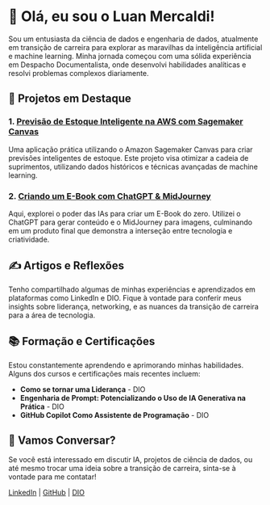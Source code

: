 # 👋 Olá, eu sou o Luan Mercaldi!

Sou um entusiasta da ciência de dados e engenharia de dados, atualmente em transição de carreira para explorar as maravilhas da inteligência artificial e machine learning. Minha jornada começou com uma sólida experiência em Despacho Documentalista, onde desenvolvi habilidades analíticas e resolvi problemas complexos diariamente.

## 🚀 Projetos em Destaque

### 1. [Previsão de Estoque Inteligente na AWS com Sagemaker Canvas](https://github.com/LuanMercaldi/Previsao-de-Estoque-Inteligente-na-AWS-com-Sagemaker-Canvas)
Uma aplicação prática utilizando o Amazon Sagemaker Canvas para criar previsões inteligentes de estoque. Este projeto visa otimizar a cadeia de suprimentos, utilizando dados históricos e técnicas avançadas de machine learning.

### 2. [Criando um E-Book com ChatGPT & MidJourney](https://github.com/LuanMercaldi/Criando-um-Ebook-com-ChatGPT-MidJourney)
Aqui, explorei o poder das IAs para criar um E-Book do zero. Utilizei o ChatGPT para gerar conteúdo e o MidJourney para imagens, culminando em um produto final que demonstra a interseção entre tecnologia e criatividade.

## ✍️ Artigos e Reflexões
Tenho compartilhado algumas de minhas experiências e aprendizados em plataformas como LinkedIn e DIO. Fique à vontade para conferir meus insights sobre liderança, networking, e as nuances da transição de carreira para a área de tecnologia.

## 📚 Formação e Certificações
Estou constantemente aprendendo e aprimorando minhas habilidades. Alguns dos cursos e certificações mais recentes incluem:

- **Como se tornar uma Liderança** - DIO
- **Engenharia de Prompt: Potencializando o Uso de IA Generativa na Prática** - DIO
- **GitHub Copilot Como Assistente de Programação** - DIO

## 💬 Vamos Conversar?
Se você está interessado em discutir IA, projetos de ciência de dados, ou até mesmo trocar uma ideia sobre a transição de carreira, sinta-se à vontade para me contatar!

[LinkedIn](https://www.linkedin.com/in/luan-mercaldi-88080890/) | [GitHub](https://github.com/LuanMercaldi) | [DIO](https://www.dio.me/users/luanwp)
